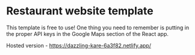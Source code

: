 # Restaurant website template

This template is free to use! One thing you need to remember is putting in the proper API keys in the Google Maps section of the React app.

Hosted version - https://dazzling-kare-6a3f82.netlify.app/
